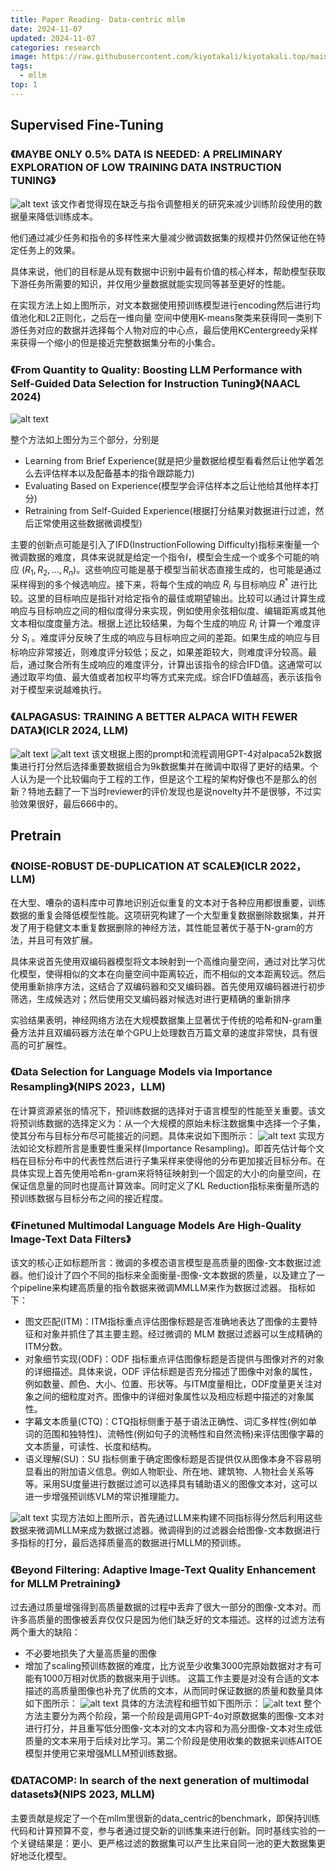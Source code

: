 ```yaml
---
title: Paper Reading- Data-centric mllm
date: 2024-11-07
updated: 2024-11-07
categories: research
image: https://raw.githubusercontent.com/kiyotakali/kiyotakali.top/main/pic_back/elden2.webp
tags:
  - mllm
top: 1
---
```


## Supervised Fine-Tuning

### 《MAYBE ONLY 0.5% DATA IS NEEDED: A PRELIMINARY  EXPLORATION OF LOW TRAINING DATA INSTRUCTION TUNING》
![alt text](./image-17.png)
该文作者觉得现在缺乏与指令调整相关的研究来减少训练阶段使用的数据量来降低训练成本。

他们通过减少任务和指令的多样性来大量减少微调数据集的规模并仍然保证他在特定任务上的效果。

具体来说，他们的目标是从现有数据中识别中最有价值的核心样本，帮助模型获取下游任务所需要的知识，并仅用少量数据就能实现同等甚至更好的性能。

在实现方法上如上图所示，对文本数据使用预训练模型进行encoding然后进行均值池化和L2正则化，之后在一维向量 空间中使用K-means聚类来获得同一类别下游任务对应的数据并选择每个人物对应的中心点，最后使用KCentergreedy采样来获得一个缩小的但是接近完整数据集分布的小集合。

### 《From Quantity to Quality: Boosting LLM Performance with Self-Guided Data Selection for Instruction Tuning》(NAACL 2024)
![alt text](./image-24.png)

整个方法如上图分为三个部分，分别是
- Learning from Brief Experience(就是把少量数据给模型看看然后让他学着怎么去评估样本以及配备基本的指令跟踪能力)
- Evaluating Based on Experience(模型学会评估样本之后让他给其他样本打分)
- Retraining from Self-Guided Experience(根据打分结果对数据进行过滤，然后正常使用这些数据微调模型)

主要的创新点可能是引入了IFD(InstructionFollowing Difficulty)指标来衡量一个微调数据的难度，具体来说就是给定一个指令$I$，模型会生成一个或多个可能的响应 $(R_1, R_2, \ldots, R_n)$。这些响应可能是基于模型当前状态直接生成的，也可能是通过采样得到的多个候选响应。接下来，将每个生成的响应 $R_i$ 与目标响应 $R^*$ 进行比较。这里的目标响应是指针对给定指令的最佳或期望输出。比较可以通过计算生成响应与目标响应之间的相似度得分来实现，例如使用余弦相似度、编辑距离或其他文本相似度度量方法。根据上述比较结果，为每个生成的响应 $R_i$ 计算一个难度评分 $S_i$ 。难度评分反映了生成的响应与目标响应之间的差距。如果生成的响应与目标响应非常接近，则难度评分较低；反之，如果差距较大，则难度评分较高。最后，通过聚合所有生成响应的难度评分，计算出该指令的综合IFD值。这通常可以通过取平均值、最大值或者加权平均等方式来完成。综合IFD值越高，表示该指令对于模型来说越难执行。


### 《ALPAGASUS: TRAINING A BETTER ALPACA WITH FEWER DATA》(ICLR 2024, LLM)
![alt text](./image-20.png)
![alt text](./image-21.png)
该文根据上图的prompt和流程调用GPT-4对alpaca52k数据集进行打分然后选择重要数据组合为9k数据集并在微调中取得了更好的结果。个人认为是一个比较偏向于工程的工作，但是这个工程的架构好像也不是那么的创新？特地去翻了一下当时reviewer的评价发现也是说novelty并不是很够，不过实验效果很好，最后666中的。

## Pretrain

### 《NOISE-ROBUST DE-DUPLICATION AT SCALE》(ICLR 2022，LLM)
在大型、嘈杂的语料库中可靠地识别近似重复的文本对于各种应用都很重要，训练数据的重复会降低模型性能。这项研究构建了一个大型重复数据删除数据集，并开发了用于稳健文本重复数据删除的神经方法，其性能显著优于基于N-gram的方法，并且可有效扩展。

具体来说首先使用双编码器模型将文本映射到一个高维向量空间，通过对比学习优化模型，使得相似的文本在向量空间中距离较近，而不相似的文本距离较远。然后使用重新排序方法，这结合了双编码器和交叉编码器。首先使用双编码器进行初步筛选，生成候选对；然后使用交叉编码器对候选对进行更精确的重新排序

实验结果表明，神经网络方法在大规模数据集上显著优于传统的哈希和N-gram重叠方法并且双编码器方法在单个GPU上处理数百万篇文章的速度非常快，具有很高的可扩展性。

### 《Data Selection for Language Models  via Importance Resampling》(NIPS 2023，LLM)
在计算资源紧张的情况下，预训练数据的选择对于语言模型的性能至关重要。该文将预训练数据的选择定义为：从一个大规模的原始未标注数据集中选择一个子集，使其分布与目标分布尽可能接近的问题。具体来说如下图所示：
![alt text](./image-18.png)
实现方法如论文标题所言是重要性重采样(Importance Resampling)。即首先估计每个文档在目标分布中的代表性然后进行子集采样来使得他的分布更加接近目标分布。在具体实现上首先使用哈希n-gram来将特征映射到一个固定的大小的向量空间，在保证信息量的同时也提高计算效率。同时定义了KL Reduction指标来衡量所选的预训练数据与目标分布之间的接近程度。

### 《Finetuned Multimodal Language Models Are High-Quality Image-Text Data Filters》
该文的核心正如标题所言：微调的多模态语言模型是高质量的图像-文本数据过滤器。他们设计了四个不同的指标来全面衡量-图像-文本数据的质量，以及建立了一个pipeline来构建高质量的指令数据来微调MMLLM来作为数据过滤器。
指标如下：
- 图文匹配(ITM)：ITM指标重点评估图像标题是否准确地表达了图像的主要特征和对象并抓住了其主要主题。经过微调的 MLM 数据过滤器可以生成精确的ITM分数。
- 对象细节实现(ODF)：ODF 指标重点评估图像标题是否提供与图像对齐的对象的详细描述。具体来说，ODF 评估标题是否充分描述了图像中对象的属性，例如数量、颜色、大小、位置、形状等。与ITM度量相比，ODF度量更关注对象之间的细粒度对齐。图像中的详细对象属性以及相应标题中描述的对象属性。
- 字幕文本质量(CTQ)：CTQ指标侧重于基于语法正确性、词汇多样性(例如单词的范围和独特性)、流畅性(例如句子的流畅性和自然流畅)来评估图像字幕的文本质量，可读性、长度和结构。
- 语义理解(SU)：SU 指标侧重于确定图像标题是否提供仅从图像本身不容易明显看出的附加语义信息。例如人物职业、所在地、建筑物、人物社会关系等等。采用SU度量进行数据过滤可以选择具有辅助语义的图像文本对，这可以进一步增强预训练VLM的常识推理能力。

![alt text](./image-19.png)
实现方法如上图所示，首先通过LLM来构建不同指标得分然后利用这些数据来微调MLLM来成为数据过滤器。微调得到的过滤器会给图像-文本数据进行多指标的打分，最后选择质量高的数据进行MLLM的预训练。

### 《Beyond Filtering: Adaptive Image-Text Quality Enhancement for MLLM Pretraining》
过去通过质量增强得到高质量数据的过程中丢弃了很大一部分的图像-文本对。而许多高质量的图像被丢弃仅仅只是因为他们缺乏好的文本描述。这样的过滤方法有两个重大的缺陷：
- 不必要地损失了大量高质量的图像
- 增加了scaling预训练数据的难度，比方说至少收集3000完原始数据对才有可能有1000万相对优质的数据来用于训练。
这篇工作主要是对没有合适的文本描述的高质量图像也补充了优质的文本，从而同时保证数据的质量和数量具体如下图所示：
![alt text](./image-22.png)
具体的方法流程和细节如下图所示：
![alt text](./image-23.png)
整个方法主要分为两个阶段，第一个阶段是调用GPT-4o对原数据集的图像-文本对进行打分，并且重写低分图像-文本对的文本内容和为高分图像-文本对生成低质量的文本来用于后续对比学习。第二个阶段是使用收集的数据来训练AITOE模型并使用它来增强MLLM预训练数据。

### 《DATACOMP: In search of the next generation of multimodal datasets》(NIPS 2023, MLLM)
主要贡献是规定了一个在mllm里很新的data_centric的benchmark，即保持训练代码和计算预算不变，参与者通过提交新的训练集来进行创新。同时基线实验的一个关键结果是：更小、更严格过滤的数据集可以产生比来自同一池的更大数据集更好地泛化模型。